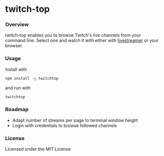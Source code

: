 # twitch-top

### Overview

twitch-top enables you to browse Twitch's live channels from your command line. Select one and watch it with either with [livestreamer][] or your browser.

[livestreamer]: http://livestreamer.tanuki.se/

### Usage

Install with
```bash
npm install -g twitchtop
```

and run with
```bash
twitchtop
```

### Roadmap
* Adapt number of streams per page to terminal window height
* Login with credentials to browse followed channels

### License

Licensed under the MIT License
